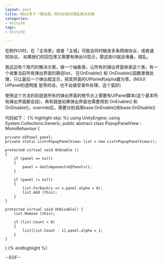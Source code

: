 ```yaml
---
layout: post
title: NGUI多个「弹出框」同时出现UI错乱解决方案
categories:
- Unity3d
tags:
- Unity3d

---
```

在制作UI时，在「主场景」或者「主城」可能会同时触发多条网络协议，或者通知协议，
如果她们的回包里又需要有弹出UI显示，那这些UI就会堆叠，错乱。

我这边有个取巧的解决方案，做一个抽象类，让所有的弹出界面继承这个类，有一个收集当前所有弹出界面的静态list，
在OnEnable() 和 OnDisable()函数里做处理，只让最后一个弹出框显示，把其界面的UIPanle的alpha置为零。(NGUI UIPanel的透明度
是零的话，也不会接受事件处理，这个蛮好)

使用这个方法的前提是所有的弹出界面的根节点上需要有UIPanel脚本(这个基本所有弹出界面都会挂)，再有就是如果弹出界面也需要用到 
OnEnable() 和 OnDisable()，override后，需要分别调用base.OnEnable()和base.OnDisable()

代码如下：
{% highlight objc %}
using UnityEngine;
using System.Collections.Generic;
public abstract class PopupPanelView : MonoBehaviour {

	private UIPanel panel;
	private static List<PopupPanelView> list = new List<PopupPanelView>();

	protected virtual void OnEnable () 
	{
		if (panel == null)
		{
			panel = GetComponent<UIPanel>();
		}

		if (panel != null)
		{
			list.ForEach(s => s.panel.alpha = 0);
			list.Add (this);
		}
	}

	protected virtual void OnDisable() {
		list.Remove (this);

		if (list.Count > 0)
		{
			list[list.Count - 1].panel.alpha = 1;
		}
	}
}
{% endhighlight %}

--EOF--						